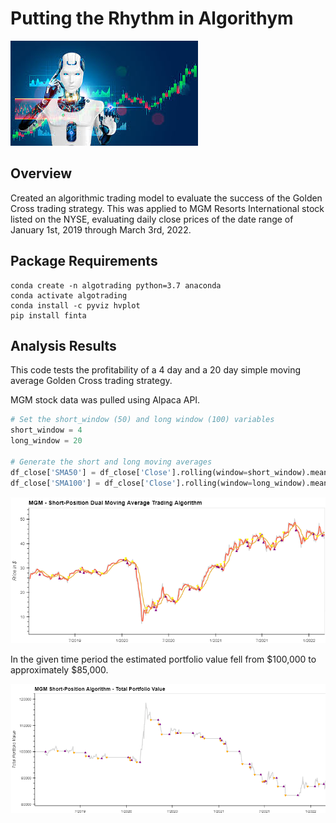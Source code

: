 # Putting the Rhythm in Algorithym
![hOMEWORK](./AI.png)

## Overview
Created an algorithmic trading model to evaluate the success of the Golden Cross trading strategy. This was applied to MGM Resorts International stock listed on the NYSE, evaluating daily close prices of the date range of January 1st, 2019 through March 3rd, 2022. 

## Package Requirements
```
conda create -n algotrading python=3.7 anaconda
conda activate algotrading
conda install -c pyviz hvplot
pip install finta
```
## Analysis Results
This code tests the profitability of a 4 day and a 20 day simple moving average Golden Cross trading strategy.

MGM stock data was pulled using Alpaca API.

```python
# Set the short_window (50) and long window (100) variables
short_window = 4
long_window = 20

# Generate the short and long moving averages
df_close['SMA50'] = df_close['Close'].rolling(window=short_window).mean()
df_close['SMA100'] = df_close['Close'].rolling(window=long_window).mean()
```
![hOMEWORK](./SMA.png)

In the given time period the estimated portfolio value fell from $100,000 to approximately $85,000.

![hOMEWORK](./short.png)

